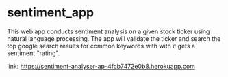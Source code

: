 # sentiment_app

This web app conducts sentiment analysis on a given stock ticker using natural language processing. The app will validate the ticker and search the
top google search results for common keywords with with it gets a sentiment "rating". 

link: https://sentiment-analyser-ap-4fcb7472e0b8.herokuapp.com 

